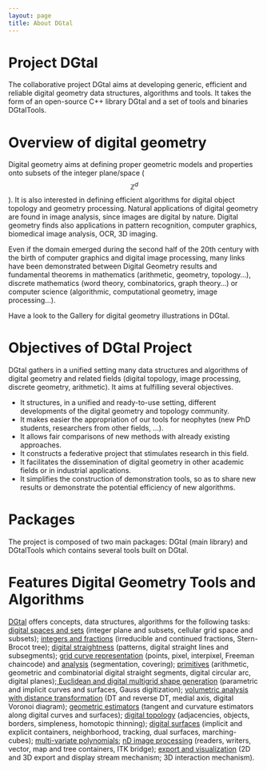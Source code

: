 ```yaml
---
layout: page
title: About DGtal
---
```


# Project DGtal

The collaborative project DGtal aims at developing generic, efficient and reliable digital geometry data structures, algorithms and tools. It takes the form of an open-source C++ library DGtal and a set of tools and binaries DGtalTools.

# Overview of digital geometry

Digital geometry aims at defining proper geometric models and properties onto subsets of the integer plane/space ($$\mathbb{Z}^d$$). It is also interested in defining efficient algorithms for digital object topology and geometry processing. Natural applications of digital geometry are found in image analysis, since images are digital by nature. Digital geometry finds also applications in pattern recognition, computer graphics, biomedical  image analysis, OCR, 3D imaging.

Even if the domain emerged during the second half of the 20th century with the birth of computer graphics and digital image processing, many links have been demonstrated between Digital Geometry results and fundamental theorems in mathematics (arithmetic, geometry, topology…), discrete mathematics (word theory, combinatorics, graph theory…) or computer science (algorithmic, computational geometry, image processing…).

Have a look to the Gallery for digital geometry illustrations in DGtal.

# Objectives of DGtal Project

DGtal gathers in a unified setting many data structures and algorithms of digital geometry and related fields (digital topology, image processing, discrete geometry, arithmetic). It aims at fulfilling several objectives.

* It structures, in a unified and ready-to-use setting, different developments of the digital geometry and topology community.
* It makes easier the appropriation of our tools for neophytes (new PhD students, researchers from other fields, …).
* It allows fair comparisons of new methods with already existing approaches.
* It constructs a federative project that stimulates research in this field.
* It facilitates the dissemination of digital geometry in other academic fields or in industrial applications.
* It simplifies the construction of demonstration tools, so as to share new results or demonstrate the potential efficiency of new algorithms.

# Packages

The project is composed of two main packages: DGtal (main library) and DGtalTools which contains several tools built on DGtal.

# Features Digital Geometry Tools and Algorithms

[DGtal][1] offers concepts, data structures, algorithms for the following tasks: [digital spaces and sets][6] (integer plane and subsets, cellular grid space and subsets); [integers and fractions][7] (irreducible and continued fractions, Stern-Brocot tree); [digital straightness][8] (patterns, digital straight lines and subsegments); [grid curve representation][9] (points, pixel, interpixel, Freeman chaincode) and [analysis][10] (segmentation, covering); [primitives][11] (arithmetic, geometric and combinatorial digital straight segments, digital circular arc, digital planes);[ Euclidean and digital multigrid shape generation][12] (parametric and implicit curves and surfaces, Gauss digitization); [volumetric analysis with distance transformation][13] (DT and reverse DT, medial axis, digital Voronoi diagram); [geometric estimators][14] (tangent and curvature estimators along digital curves and surfaces); [digital topology][15] (adjacencies, objects, borders, simpleness, homotopic thinning); [digital surfaces][16] (implicit and explicit containers, neighborhood, tracking, dual surfaces, marching-cubes); [multi-variate polynomials][17]; [nD image processing][18] (readers, writers, vector, map and tree containers, ITK bridge); [export and visualization][19] (2D and 3D export and display stream mechanism; 3D interaction mechanism).

[1]: http://dgtal.org "DGtal"
[2]: http://en.wikipedia.org/wiki/Digital_geometry "Digital Geometry"
[3]: http://dgtal.org/gallery/ "Gallery"
[4]: http://dgtal.org/download/ "Download"
[5]: http://dgtal.org/tools/ "Tools"
[6]: http://dgtal.org/doc/stable/packageKernel.html "digital spaces and sets"
[7]: http://dgtal.org/doc/stable/moduleIrreducibleFraction.html "integers and fractions"
[8]: http://dgtal.org/doc/stable/moduleDigitalStraightness.html "digital straightness"
[9]: http://dgtal.org/doc/stable/moduleGridCurveAnalysis.html "grid curve representation"
[10]: http://dgtal.org/doc/stable/moduleGridCurveAnalysis.html "analysis"
[11]: http://dgtal.org/doc/stable/packageGeometry.html "primitives"
[12]: http://dgtal.org/doc/stable/moduleShape.html " Euclidean and digital multigrid shape generation"
[13]: http://dgtal.org/doc/stable/moduleVolumetric.html "volumetric analysis with distance transformation"
[14]: http://dgtal.org/doc/stable/packageGeometry.html "geometric estimators"
[15]: http://dgtal.org/doc/stable/moduleDigitalTopology.html "digital topology"
[16]: http://dgtal.org/doc/stable/moduleDigitalSurfaces.html "digital surfaces"
[17]: http://dgtal.org/doc/stable/modulePolynomial.html "multi-variate polynomials"
[18]: http://dgtal.org/doc/stable/packageImage.html "nD image processing"
[19]: http://dgtal.org/doc/stable/packageIO.html "export and visualization"
